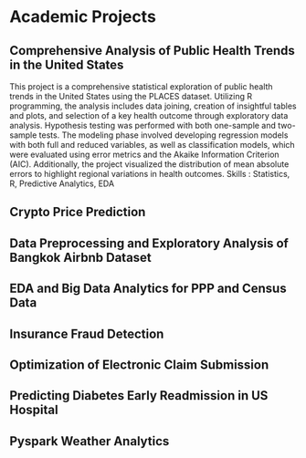 # Academic Projects
## Comprehensive Analysis of Public Health Trends in the United States
This project is a comprehensive statistical exploration of public health trends in the United States using the PLACES dataset. Utilizing R programming, the analysis includes data joining, creation of insightful tables and plots, and selection of a key health outcome through exploratory data analysis. Hypothesis testing was performed with both one-sample and two-sample tests. The modeling phase involved developing regression models with both full and reduced variables, as well as classification models, which were evaluated using error metrics and the Akaike Information Criterion (AIC). Additionally, the project visualized the distribution of mean absolute errors to highlight regional variations in health outcomes.
Skills : Statistics, R, Predictive Analytics, EDA
## Crypto Price Prediction
## Data Preprocessing and Exploratory Analysis of Bangkok Airbnb Dataset
## EDA and Big Data Analytics for PPP and Census Data
## Insurance Fraud Detection
## Optimization of Electronic Claim Submission
## Predicting Diabetes Early Readmission in US Hospital
## Pyspark Weather Analytics
